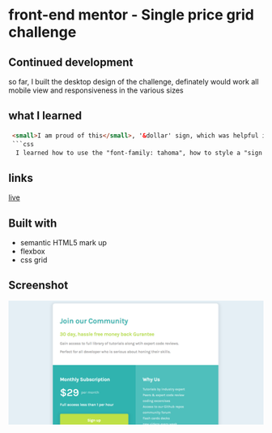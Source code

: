 # front-end mentor - Single price grid challenge


## Continued development

so far, I  built the desktop design of the challenge, definately would work all mobile view and responsiveness in the various sizes

## what I learned

```html
 <small>I am proud of this</small>, '&dollar' sign, which was helpful in the project.
 ```css
  I learned how to use the "font-family: tahoma", how to style a "sign up" button and add box shadow,
  ```

## links

[live](https://brymmobaggins.github.io/single-price-grid-component-solution/)
## Built with

- semantic HTML5 mark up
- flexbox
- css grid

## Screenshot 

![Project img](./images/SinglePriceGirid_Screenshot.png) 

